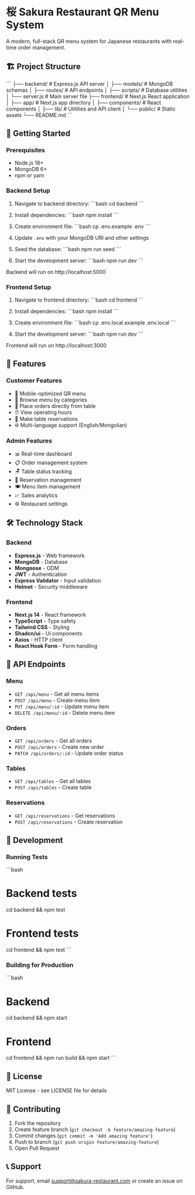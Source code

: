# 桜 Sakura Restaurant QR Menu System

A modern, full-stack QR menu system for Japanese restaurants with real-time order management.

## 🏗️ Project Structure

\`\`\`
├── backend/          # Express.js API server
│   ├── models/       # MongoDB schemas
│   ├── routes/       # API endpoints
│   ├── scripts/      # Database utilities
│   └── server.js     # Main server file
├── frontend/         # Next.js React application
│   ├── app/          # Next.js app directory
│   ├── components/   # React components
│   ├── lib/          # Utilities and API client
│   └── public/       # Static assets
└── README.md
\`\`\`

## 🚀 Getting Started

### Prerequisites
- Node.js 18+ 
- MongoDB 6+
- npm or yarn

### Backend Setup

1. Navigate to backend directory:
\`\`\`bash
cd backend
\`\`\`

2. Install dependencies:
\`\`\`bash
npm install
\`\`\`

3. Create environment file:
\`\`\`bash
cp .env.example .env
\`\`\`

4. Update `.env` with your MongoDB URI and other settings

5. Seed the database:
\`\`\`bash
npm run seed
\`\`\`

6. Start the development server:
\`\`\`bash
npm run dev
\`\`\`

Backend will run on http://localhost:5000

### Frontend Setup

1. Navigate to frontend directory:
\`\`\`bash
cd frontend
\`\`\`

2. Install dependencies:
\`\`\`bash
npm install
\`\`\`

3. Create environment file:
\`\`\`bash
cp .env.local.example .env.local
\`\`\`

4. Start the development server:
\`\`\`bash
npm run dev
\`\`\`

Frontend will run on http://localhost:3000

## 📱 Features

### Customer Features
- 📱 Mobile-optimized QR menu
- 🍜 Browse menu by categories
- 🛒 Place orders directly from table
- ⏰ View operating hours
- 📅 Make table reservations
- 🌐 Multi-language support (English/Mongolian)

### Admin Features
- 📊 Real-time dashboard
- 📋 Order management system
- 🪑 Table status tracking
- 📅 Reservation management
- 🍽️ Menu item management
- 📈 Sales analytics
- ⚙️ Restaurant settings

## 🛠️ Technology Stack

### Backend
- **Express.js** - Web framework
- **MongoDB** - Database
- **Mongoose** - ODM
- **JWT** - Authentication
- **Express Validator** - Input validation
- **Helmet** - Security middleware

### Frontend
- **Next.js 14** - React framework
- **TypeScript** - Type safety
- **Tailwind CSS** - Styling
- **Shadcn/ui** - UI components
- **Axios** - HTTP client
- **React Hook Form** - Form handling

## 📡 API Endpoints

### Menu
- `GET /api/menu` - Get all menu items
- `POST /api/menu` - Create menu item
- `PUT /api/menu/:id` - Update menu item
- `DELETE /api/menu/:id` - Delete menu item

### Orders
- `GET /api/orders` - Get all orders
- `POST /api/orders` - Create new order
- `PATCH /api/orders/:id` - Update order status

### Tables
- `GET /api/tables` - Get all tables
- `POST /api/tables` - Create table

### Reservations
- `GET /api/reservations` - Get reservations
- `POST /api/reservations` - Create reservation

## 🔧 Development

### Running Tests
\`\`\`bash
# Backend tests
cd backend && npm test

# Frontend tests  
cd frontend && npm test
\`\`\`

### Building for Production
\`\`\`bash
# Backend
cd backend && npm start

# Frontend
cd frontend && npm run build && npm start
\`\`\`

## 📄 License

MIT License - see LICENSE file for details

## 🤝 Contributing

1. Fork the repository
2. Create feature branch (`git checkout -b feature/amazing-feature`)
3. Commit changes (`git commit -m 'Add amazing feature'`)
4. Push to branch (`git push origin feature/amazing-feature`)
5. Open Pull Request

## 📞 Support

For support, email support@sakura-restaurant.com or create an issue on GitHub.
